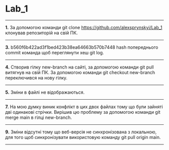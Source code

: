 # Lab_1
***
**1.** За допомогою команди git clone https://github.com/alexsprynskyi/Lab_1 клонував репозиторій на свій ПК.
***
**3.** b560f6b422ad3f1bed423b38ea64663b570b7448 hash попереднього commit команда щоб переглянути хеш git log.
***
**4.** Створив гілку new-branch на сайті, за допомогою команди git pull витягнув на свій ПК. За допомогою команди git checkout new-branch переключився на нову гілку.
***
**5.** Зміни в файлі не відображаються.
***
**7.** На мою думку виник конфлікт в цих двох файлах тому що були зайняті дві одинакові стрічки. Вирішив цю проблему за допомогою команди git merge main в гілці new-branch.
***
**9.** Зміни відсутні тому що веб-версія не синхронізована з локальною, для того щоб синхронізувати використовую команду git pull origin main.
***
